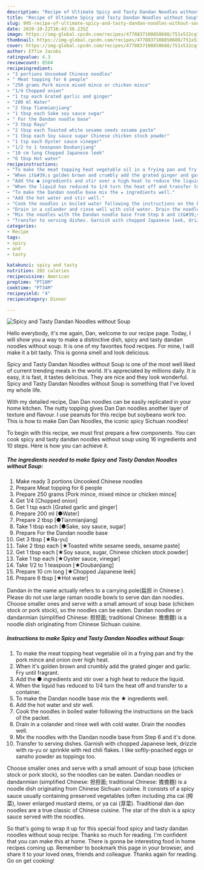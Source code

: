 ```yaml
---
description: "Recipe of Ultimate Spicy and Tasty Dandan Noodles without Soup"
title: "Recipe of Ultimate Spicy and Tasty Dandan Noodles without Soup"
slug: 995-recipe-of-ultimate-spicy-and-tasty-dandan-noodles-without-soup
date: 2020-10-22T16:43:56.235Z
image: https://img-global.cpcdn.com/recipes/4778837108850688/751x532cq70/spicy-and-tasty-dandan-noodles-without-soup-recipe-main-photo.jpg
thumbnail: https://img-global.cpcdn.com/recipes/4778837108850688/751x532cq70/spicy-and-tasty-dandan-noodles-without-soup-recipe-main-photo.jpg
cover: https://img-global.cpcdn.com/recipes/4778837108850688/751x532cq70/spicy-and-tasty-dandan-noodles-without-soup-recipe-main-photo.jpg
author: Effie Jacobs
ratingvalue: 4.3
reviewcount: 8564
recipeingredient:
- "3 portions Uncooked Chinese noodles"
- " Meat topping for 6 people"
- "250 grams Pork mince mixed mince or chicken mince"
- "1/4 Chopped onion"
- "1 tsp each Grated garlic and ginger"
- "200 ml Water"
- "2 tbsp Tianmianjiang"
- "1 tbsp each Sake soy sauce sugar"
- " For the Dandan noodle base"
- "3 tbsp Rayu"
- "2 tbsp each Toasted white sesame seeds sesame paste"
- "1 tbsp each Soy sauce sugar Chinese chicken stock powder"
- "1 tsp each Oyster sauce vinegar"
- "1/2 to 1 teaspoon Doubanjiang"
- "10 cm long Chopped Japanese leek"
- "6 tbsp Hot water"
recipeinstructions:
- "To make the meat topping heat vegetable oil in a frying pan and fry the pork mince and onion over high heat."
- "When it&#39;s golden brown and crumbly add the grated ginger and garlic. Fry until fragrant."
- "Add the ● ingredients and stir over a high heat to reduce the liquid."
- "When the liquid has reduced to 1/4 turn the heat off and transfer to a container."
- "To make the Dandan noodle base mix the ★ ingredients well."
- "Add the hot water and stir well."
- "Cook the noodles in boiled water following the instructions on the back of the packet."
- "Drain in a colander and rinse well with cold water. Drain the noodles well."
- "Mix the noodles with the Dandan noodle base from Step 6 and it&#39;s done."
- "Transfer to serving dishes. Garnish with chopped Japanese leek, drizzle with ra-yu or sprinkle with red chili flakes. I like softly-poached eggs or sansho powder as toppings too."
categories:
- Recipe
tags:
- spicy
- and
- tasty

katakunci: spicy and tasty 
nutrition: 202 calories
recipecuisine: American
preptime: "PT18M"
cooktime: "PT34M"
recipeyield: "4"
recipecategory: Dinner

---
```



![Spicy and Tasty Dandan Noodles without Soup](https://img-global.cpcdn.com/recipes/4778837108850688/751x532cq70/spicy-and-tasty-dandan-noodles-without-soup-recipe-main-photo.jpg)

Hello everybody, it's me again, Dan, welcome to our recipe page. Today, I will show you a way to make a distinctive dish, spicy and tasty dandan noodles without soup. It is one of my favorites food recipes. For mine, I will make it a bit tasty. This is gonna smell and look delicious.

Spicy and Tasty Dandan Noodles without Soup is one of the most well liked of current trending meals in the world. It's appreciated by millions daily. It is easy, it is fast, it tastes delicious. They are nice and they look wonderful. Spicy and Tasty Dandan Noodles without Soup is something that I've loved my whole life.

With my detailed recipe, Dan Dan noodles can be easily replicated in your home kitchen. The nutty topping gives Dan Dan noodles another layer of texture and flavour. I use peanuts for this recipe but soybeans work too. This is how to make Dan Dan Noodles, the iconic spicy Sichuan noodles!


To begin with this recipe, we must first prepare a few components. You can cook spicy and tasty dandan noodles without soup using 16 ingredients and 10 steps. Here is how you can achieve it.

<!--inarticleads1-->

##### The ingredients needed to make Spicy and Tasty Dandan Noodles without Soup:

1. Make ready 3 portions Uncooked Chinese noodles
1. Prepare  Meat topping for 6 people
1. Prepare 250 grams [Pork mince, mixed mince or chicken mince]
1. Get 1/4 [Chopped onion]
1. Get 1 tsp each [Grated garlic and ginger]
1. Prepare 200 ml [●Water]
1. Prepare 2 tbsp [●Tianmianjiang]
1. Take 1 tbsp each [●Sake, soy sauce, sugar]
1. Prepare  For the Dandan noodle base
1. Get 3 tbsp [★Ra-yu]
1. Take 2 tbsp each [★Toasted white sesame seeds, sesame paste]
1. Get 1 tbsp each [★Soy sauce, sugar, Chinese chicken stock powder]
1. Take 1 tsp each [★Oyster sauce, vinegar]
1. Take 1/2 to 1 teaspoon [★Doubanjiang]
1. Prepare 10 cm long [★Chopped Japanese leek]
1. Prepare 6 tbsp [★Hot water]


Dandan in the name actually refers to a carrying pole(扁担 in Chinese ). Please do not use large raman noodle bowls to serve dan dan noodles. Choose smaller ones and serve with a small amount of soup base (chicken stock or pork stock), so the noodles can be eaten. Dandan noodles or dandanmian (simplified Chinese: 担担面; traditional Chinese: 擔擔麵) is a noodle dish originating from Chinese Sichuan cuisine. 

<!--inarticleads2-->

##### Instructions to make Spicy and Tasty Dandan Noodles without Soup:

1. To make the meat topping heat vegetable oil in a frying pan and fry the pork mince and onion over high heat.
1. When it&#39;s golden brown and crumbly add the grated ginger and garlic. Fry until fragrant.
1. Add the ● ingredients and stir over a high heat to reduce the liquid.
1. When the liquid has reduced to 1/4 turn the heat off and transfer to a container.
1. To make the Dandan noodle base mix the ★ ingredients well.
1. Add the hot water and stir well.
1. Cook the noodles in boiled water following the instructions on the back of the packet.
1. Drain in a colander and rinse well with cold water. Drain the noodles well.
1. Mix the noodles with the Dandan noodle base from Step 6 and it&#39;s done.
1. Transfer to serving dishes. Garnish with chopped Japanese leek, drizzle with ra-yu or sprinkle with red chili flakes. I like softly-poached eggs or sansho powder as toppings too.


Choose smaller ones and serve with a small amount of soup base (chicken stock or pork stock), so the noodles can be eaten. Dandan noodles or dandanmian (simplified Chinese: 担担面; traditional Chinese: 擔擔麵) is a noodle dish originating from Chinese Sichuan cuisine. It consists of a spicy sauce usually containing preserved vegetables (often including zha cai (榨菜), lower enlarged mustard stems, or ya cai (芽菜). Traditional dan dan noodles are a true classic of Chinese cuisine. The star of the dish is a spicy sauce served with the noodles. 

So that's going to wrap it up for this special food spicy and tasty dandan noodles without soup recipe. Thanks so much for reading. I'm confident that you can make this at home. There is gonna be interesting food in home recipes coming up. Remember to bookmark this page in your browser, and share it to your loved ones, friends and colleague. Thanks again for reading. Go on get cooking!
